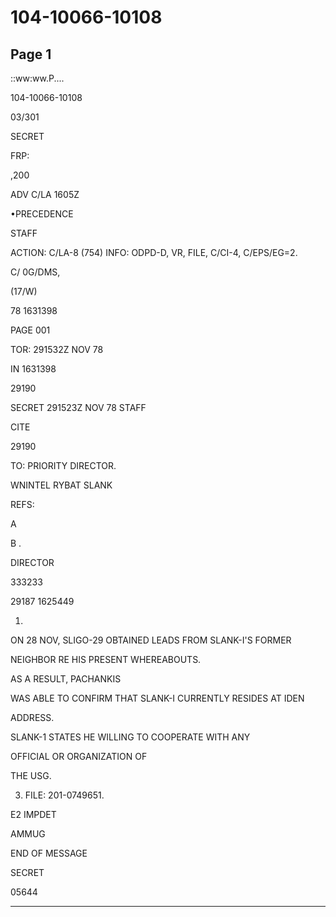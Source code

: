 # 104-10066-10108

## Page 1

::ww:ww.P....

104-10066-10108

03/301

SECRET

FRP:

,200

ADV C/LA 1605Z

•PRECEDENCE

STAFF

ACTION: C/LA-8 (754) INFO: ODPD-D, VR, FILE, C/CI-4, C/EPS/EG=2.

C/ 0G/DMS,

(17/W)

78 1631398

PAGE 001

TOR: 291532Z NOV 78

IN 1631398

29190

SECRET 291523Z NOV 78 STAFF

CITE

29190

TO: PRIORITY DIRECTOR.

WNINTEL RYBAT SLANK

REFS:

A

B .

DIRECTOR

333233

29187 1625449

1.

ON 28 NOV, SLIGO-29 OBTAINED LEADS FROM SLANK-I'S FORMER

NEIGHBOR RE HIS PRESENT WHEREABOUTS.

AS A RESULT, PACHANKIS

WAS ABLE TO CONFIRM THAT SLANK-I CURRENTLY RESIDES AT IDEN

ADDRESS.

SLANK-1 STATES HE WILLING TO COOPERATE WITH ANY

OFFICIAL OR ORGANIZATION OF

THE USG.

3. FILE: 201-0749651.

E2 IMPDET

AMMUG

END OF MESSAGE

SECRET

05644

---

